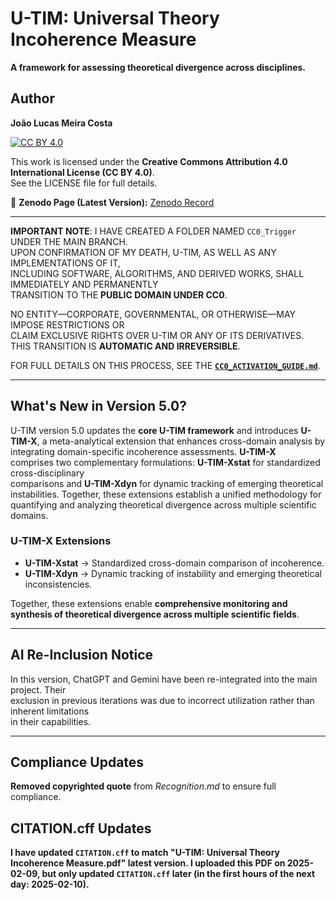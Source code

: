 # U-TIM: Universal Theory Incoherence Measure  

**A framework for assessing theoretical divergence across disciplines.**  

## Author  
**João Lucas Meira Costa**  

[![CC BY 4.0](https://licensebuttons.net/l/by/4.0/88x31.png)](https://creativecommons.org/licenses/by/4.0/)  

This work is licensed under the **Creative Commons Attribution 4.0 International License (CC BY 4.0)**.  
See the LICENSE file for full details.  

🔗 **Zenodo Page (Latest Version):** [Zenodo Record](https://zenodo.org/records/14841955)

---
**IMPORTANT NOTE**: I HAVE CREATED A FOLDER NAMED `CC0_Trigger` UNDER THE MAIN BRANCH.  
UPON CONFIRMATION OF MY DEATH, U-TIM, AS WELL AS ANY IMPLEMENTATIONS OF IT,  
INCLUDING SOFTWARE, ALGORITHMS, AND DERIVED WORKS, SHALL IMMEDIATELY AND PERMANENTLY  
TRANSITION TO THE **PUBLIC DOMAIN UNDER CC0**.  

NO ENTITY—CORPORATE, GOVERNMENTAL, OR OTHERWISE—MAY IMPOSE RESTRICTIONS OR  
CLAIM EXCLUSIVE RIGHTS OVER U-TIM OR ANY OF ITS DERIVATIVES. THIS TRANSITION IS **AUTOMATIC AND IRREVERSIBLE**.  

FOR FULL DETAILS ON THIS PROCESS, SEE THE **[`CC0_ACTIVATION_GUIDE.md`](https://github.com/SephirotAGI/U-TIM/tree/main/CC0_Trigger/CC0_ACTIVATION_GUIDE.md)**.


---


## What's New in Version 5.0?  
U-TIM version 5.0 updates the **core U-TIM framework** and introduces **U-TIM-X**, a meta-analytical extension that enhances cross-domain analysis by integrating domain-specific incoherence assessments. **U-TIM-X**  
comprises two complementary formulations: **U-TIM-Xstat** for standardized cross-disciplinary  
comparisons and **U-TIM-Xdyn** for dynamic tracking of emerging theoretical instabilities. Together, these extensions establish a unified methodology for quantifying and analyzing theoretical divergence across multiple scientific domains.

### U-TIM-X Extensions  
- **U-TIM-Xstat** → Standardized cross-domain comparison of incoherence.  
- **U-TIM-Xdyn** → Dynamic tracking of instability and emerging theoretical inconsistencies.  

Together, these extensions enable **comprehensive monitoring and synthesis of theoretical divergence across multiple scientific fields**.  

---

## AI Re-Inclusion Notice  
In this version, ChatGPT and Gemini have been re-integrated into the main project. Their  
exclusion in previous iterations was due to incorrect utilization rather than inherent limitations  
in their capabilities.  

---

## Compliance Updates  
**Removed copyrighted quote** from *Recognition.md* to ensure full compliance.  

## CITATION.cff Updates

**I have updated `CITATION.cff` to match "U-TIM: Universal Theory Incoherence Measure.pdf" latest version. I uploaded this PDF on 2025-02-09, but only updated `CITATION.cff` later (in the first hours of the next day: 2025-02-10).**

